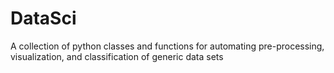 # DataSci
A collection of python classes and functions for automating pre-processing, visualization, and classification of generic data sets
